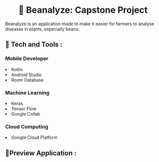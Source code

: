 <h1 align="center">🌱 Beanalyze: Capstone Project</h1>
<p>Beanalyze is an application made to make it easier for farmers to analyse diseases in plants, especially beans.</p>

###

<h2>🔭 Tech and Tools :</h2>
<h3>Mobile Developer</h3>
<li>Kotlin</li>
<li>Android Studio</li>
<li>Room Database</li>

<h3>Machine Learning</h3> 
<li>Keras</li>
<li>Tensor Flow</li>
<li>Google Collab</li>

<h3>Cloud Computing</h3> 
<li>Google Cloud Platform</li>

###

<h2>🌟Preview Application :</h2>
